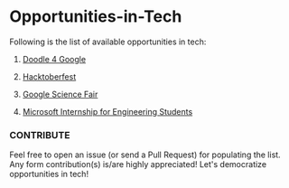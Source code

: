 # Opportunities-in-Tech

Following is the list of available opportunities in tech: 

1. [Doodle 4 Google](https://doodles.google.co.in/d4g)

2. [Hacktoberfest](https://hacktoberfest.digitalocean.com)

3. [Google Science Fair](https://www.googlesciencefair.com)

4. [Microsoft Internship for Engineering Students](https://careers.microsoft.com/us/en/job/475700/Internship-opportunities-for-students-recent-graduates-Software-Engineering)

### CONTRIBUTE

Feel free to open an issue (or send a Pull Request) for populating the list. Any form contribution(s) is/are highly appreciated!
Let's democratize opportunities in tech!
